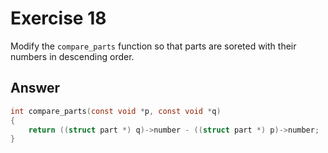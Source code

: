 # Exercise 18

Modify the `compare_parts` function so that parts are soreted with their numbers in descending order.

## Answer

```c
int compare_parts(const void *p, const void *q)
{
    return ((struct part *) q)->number - ((struct part *) p)->number;
}
```
